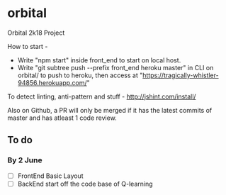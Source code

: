 # orbital
Orbital 2k18 Project

How to start - 
- Write "npm start" inside front_end to start on local host.
- Write "git subtree push --prefix front_end heroku master" in CLI on orbital/ to push to heroku, then access at "https://tragically-whistler-94856.herokuapp.com/"

To detect linting, anti-pattern and stuff - 
http://jshint.com/install/

Also on Github, a PR will only be merged if it has the latest commits of master and has atleast 1 code review.

## To do 

### By 2 June 
- [ ] FrontEnd Basic Layout
- [ ] BackEnd start off the code base of Q-learning
